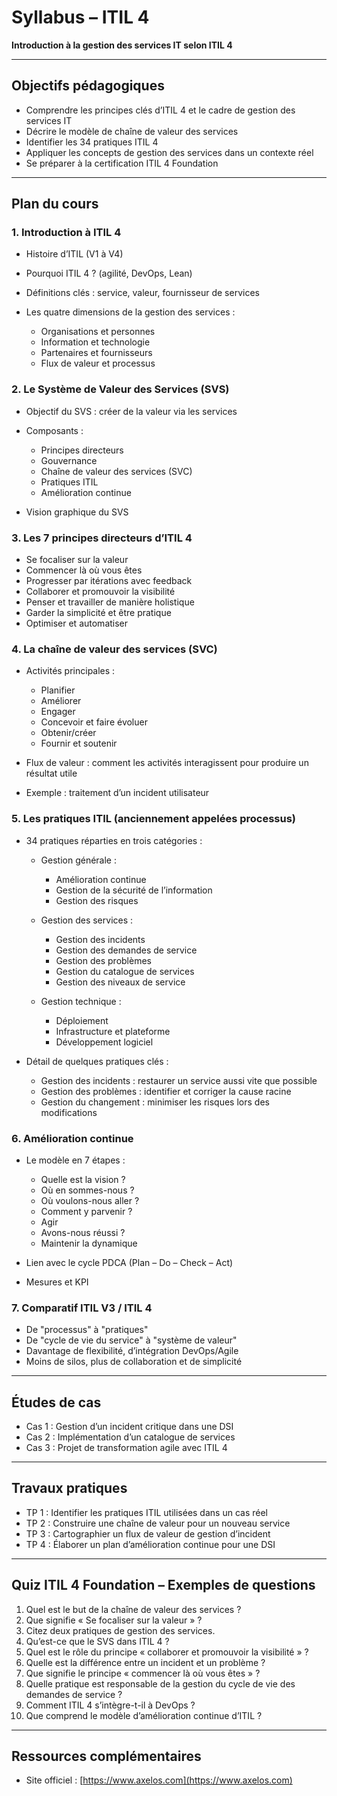 # Syllabus – ITIL 4

**Introduction à la gestion des services IT selon ITIL 4**

---

## Objectifs pédagogiques

* Comprendre les principes clés d’ITIL 4 et le cadre de gestion des services IT
* Décrire le modèle de chaîne de valeur des services
* Identifier les 34 pratiques ITIL 4
* Appliquer les concepts de gestion des services dans un contexte réel
* Se préparer à la certification ITIL 4 Foundation

---

## Plan du cours

### 1. Introduction à ITIL 4

* Histoire d’ITIL (V1 à V4)
* Pourquoi ITIL 4 ? (agilité, DevOps, Lean)
* Définitions clés : service, valeur, fournisseur de services
* Les quatre dimensions de la gestion des services :

  * Organisations et personnes
  * Information et technologie
  * Partenaires et fournisseurs
  * Flux de valeur et processus

### 2. Le Système de Valeur des Services (SVS)

* Objectif du SVS : créer de la valeur via les services
* Composants :

  * Principes directeurs
  * Gouvernance
  * Chaîne de valeur des services (SVC)
  * Pratiques ITIL
  * Amélioration continue
* Vision graphique du SVS

### 3. Les 7 principes directeurs d’ITIL 4

* Se focaliser sur la valeur
* Commencer là où vous êtes
* Progresser par itérations avec feedback
* Collaborer et promouvoir la visibilité
* Penser et travailler de manière holistique
* Garder la simplicité et être pratique
* Optimiser et automatiser

### 4. La chaîne de valeur des services (SVC)

* Activités principales :

  * Planifier
  * Améliorer
  * Engager
  * Concevoir et faire évoluer
  * Obtenir/créer
  * Fournir et soutenir
* Flux de valeur : comment les activités interagissent pour produire un résultat utile
* Exemple : traitement d’un incident utilisateur

### 5. Les pratiques ITIL (anciennement appelées processus)

* 34 pratiques réparties en trois catégories :

  * Gestion générale :

    * Amélioration continue
    * Gestion de la sécurité de l’information
    * Gestion des risques
  * Gestion des services :

    * Gestion des incidents
    * Gestion des demandes de service
    * Gestion des problèmes
    * Gestion du catalogue de services
    * Gestion des niveaux de service
  * Gestion technique :

    * Déploiement
    * Infrastructure et plateforme
    * Développement logiciel
* Détail de quelques pratiques clés :

  * Gestion des incidents : restaurer un service aussi vite que possible
  * Gestion des problèmes : identifier et corriger la cause racine
  * Gestion du changement : minimiser les risques lors des modifications

### 6. Amélioration continue

* Le modèle en 7 étapes :

  * Quelle est la vision ?
  * Où en sommes-nous ?
  * Où voulons-nous aller ?
  * Comment y parvenir ?
  * Agir
  * Avons-nous réussi ?
  * Maintenir la dynamique
* Lien avec le cycle PDCA (Plan – Do – Check – Act)
* Mesures et KPI

### 7. Comparatif ITIL V3 / ITIL 4

* De "processus" à "pratiques"
* De "cycle de vie du service" à "système de valeur"
* Davantage de flexibilité, d’intégration DevOps/Agile
* Moins de silos, plus de collaboration et de simplicité

---

## Études de cas

* Cas 1 : Gestion d’un incident critique dans une DSI
* Cas 2 : Implémentation d’un catalogue de services
* Cas 3 : Projet de transformation agile avec ITIL 4

---

## Travaux pratiques

* TP 1 : Identifier les pratiques ITIL utilisées dans un cas réel
* TP 2 : Construire une chaîne de valeur pour un nouveau service
* TP 3 : Cartographier un flux de valeur de gestion d’incident
* TP 4 : Élaborer un plan d’amélioration continue pour une DSI

---

## Quiz ITIL 4 Foundation – Exemples de questions

1. Quel est le but de la chaîne de valeur des services ?
2. Que signifie « Se focaliser sur la valeur » ?
3. Citez deux pratiques de gestion des services.
4. Qu’est-ce que le SVS dans ITIL 4 ?
5. Quel est le rôle du principe « collaborer et promouvoir la visibilité » ?
6. Quelle est la différence entre un incident et un problème ?
7. Que signifie le principe « commencer là où vous êtes » ?
8. Quelle pratique est responsable de la gestion du cycle de vie des demandes de service ?
9. Comment ITIL 4 s’intègre-t-il à DevOps ?
10. Que comprend le modèle d’amélioration continue d’ITIL ?

---

## Ressources complémentaires

* Site officiel : [https://www.axelos.com](https://www.axelos.com)
